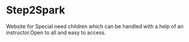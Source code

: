 # Step2Spark
Website for Special need children which can be handled with a help of an instructor.Open to all and easy to access.
